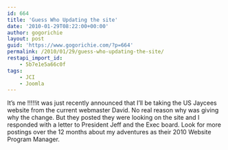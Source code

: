 ```yaml
---
id: 664
title: 'Guess Who Updating the site'
date: '2010-01-29T08:22:00+00:00'
author: gogorichie
layout: post
guid: 'https://www.gogorichie.com/?p=664'
permalink: /2010/01/29/guess-who-updating-the-site/
restapi_import_id:
    - 5b7e1e5a66c0f
tags:
    - JCI
    - Joomla
---
```


It’s me !!!!!it was just recently announced that I’ll be taking the US Jaycees website from the current webmaster David. No real reason why was giving why the change. But they posted they were looking on the site and I responded with a letter to President Jeff and the Exec board. Look for more postings over the 12 months about my adventures as their 2010 Website Program Manager.